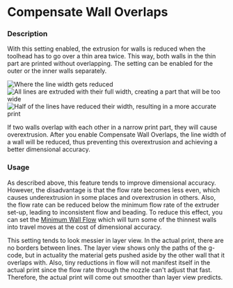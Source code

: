 Compensate Wall Overlaps
====
### **Description**
With this setting enabled, the extrusion for walls is reduced when the toolhead has to go over a thin area twice. This way, both walls in the thin part are printed without overlapping. The setting can be enabled for the outer or the inner walls separately.

![Where the line width gets reduced](../images/travel_compensate_overlapping_walls_enabled_schematic.svg)
![All lines are extruded with their full width, creating a part that will be too wide](../images/travel_compensate_overlapping_walls_enabled_disabled.png)
![Half of the lines have reduced their width, resulting in a more accurate print](../images/travel_compensate_overlapping_walls_enabled_enabled.png)

If two walls overlap with each other in a narrow print part, they will cause overextrusion. After you enable Compensate Wall Overlaps, the line width of a wall will be reduced, thus preventing this overextrusion and achieving a better dimensional accuracy.

### **Usage**
As described above, this feature tends to improve dimensional accuracy. However, the disadvantage is that the flow rate becomes less even, which causes underextrusion in some places and overextrusion in others. Also, the flow rate can be reduced below the minimum flow rate of the extruder set-up, leading to inconsistent flow and beading. To reduce this effect, you can set the [Minimum Wall Flow](wall_min_flow.md) which will turn some of the thinnest walls into travel moves at the cost of dimensional accuracy.

This setting tends to look messier in layer view. In the actual print, there are no borders between lines. The layer view shows only the paths of the g-code, but in actuality the material gets pushed aside by the other wall that it overlaps with. Also, tiny reductions in flow will not manifest itself in the actual print since the flow rate through the nozzle can't adjust that fast. Therefore, the actual print will come out smoother than layer view predicts.